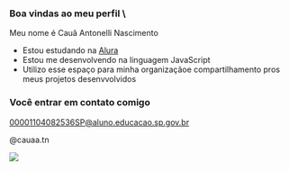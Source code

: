 ### Boa vindas ao meu perfil \

Meu nome é Cauã Antonelli Nascimento
- Estou estudando na [Alura](https://www.alura.com.br)
- Estou me desenvolvendo na linguagem JavaScript
- Utilizo esse espaço para minha organizaçãoe compartilhamento pros meus projetos desenvvolvidos

### Você entrar em contato comigo

00001104082536SP@aluno.educacao.sp.gov.br

@cauaa.tn

![](
https://tenor.com/pt-BR/view/tupac-tupac-shakur-2pac-tupac-gym-tupac-laid-back-gif-26157565)
